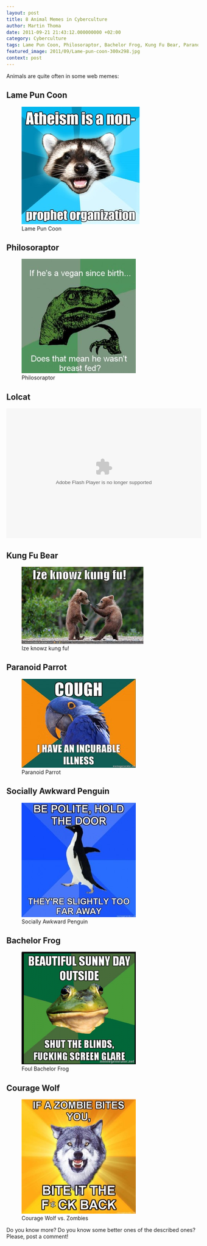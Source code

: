 ```yaml
---
layout: post
title: 8 Animal Memes in Cyberculture
author: Martin Thoma
date: 2011-09-21 21:43:12.000000000 +02:00
category: Cyberculture
tags: Lame Pun Coon, Philosoraptor, Bachelor Frog, Kung Fu Bear, Paranoid Parrot, Courage Wolf, Lolcat, Socially Awkward Penguin
featured_image: 2011/09/Lame-pun-coon-300x298.jpg
context: post
---
```

Animals are quite often in some web memes:
<h2>Lame Pun Coon</h2>
<figure class="aligncenter">
            <a href="../images/2011/09/Lame-pun-coon.jpg"><img src="../images/2011/09/Lame-pun-coon.jpg" alt="Lame Pun Coon" style="max-width:310px;max-height:308px" class="size-full wp-image-1001"/></a>
            <figcaption class="text-center">Lame Pun Coon</figcaption>
        </figure>

<h2>Philosoraptor</h2>
<figure class="alignnone">
            <a href="../images/2011/09/Philosoraptor-300x300.jpg"><img src="../images/2011/09/Philosoraptor-300x300.jpg" alt="If he's a vegan since birth ... Does that mean he wasn't breast fed?" style="max-width:300px;max-height:300px;" class="size-medium wp-image-381"/></a>
            <figcaption class="text-center">Philosoraptor</figcaption>
        </figure>

<h2>Lolcat</h2>
<object width="512" height="341" classid="clsid:d27cdb6e-ae6d-11cf-96b8-444553540000" codebase="http://download.macromedia.com/pub/shockwave/cabs/flash/swflash.cab#version=6,0,40,0"><param name="flashvars" value="host=picasaweb.google.com&amp;hl=de&amp;feat=flashalbum&amp;RGB=0x000000&amp;feed=http%3A%2F%2Fpicasaweb.google.com%2Fdata%2Ffeed%2Fapi%2Fuser%2Fthemoosemind%2Falbumid%2F5444766564208572833%3Falt%3Drss%26kind%3Dphoto%26hl%3Dde" /><param name="pluginspage" value="http://www.macromedia.com/go/getflashplayer" /><param name="src" value="http://picasaweb.google.com/s/c/bin/slideshow.swf" /><embed width="512" height="341" type="application/x-shockwave-flash" src="http://picasaweb.google.com/s/c/bin/slideshow.swf" flashvars="host=picasaweb.google.com&amp;hl=de&amp;feat=flashalbum&amp;RGB=0x000000&amp;feed=http%3A%2F%2Fpicasaweb.google.com%2Fdata%2Ffeed%2Fapi%2Fuser%2Fthemoosemind%2Falbumid%2F5444766564208572833%3Falt%3Drss%26kind%3Dphoto%26hl%3Dde" pluginspage="http://www.macromedia.com/go/getflashplayer" /></object>

<h2>Kung Fu Bear</h2>
<figure class="alignnone">
            <a href="../images/2011/09/kungfu-bear.jpg"><img src="../images/2011/09/kungfu-bear.jpg" alt="Ize knowz kung fu!" style="max-width:320px;max-height:300px;" class="size-medium wp-image-381"/></a>
            <figcaption class="text-center">Ize knowz kung fu!</figcaption>
        </figure>

<h2>Paranoid Parrot</h2>
<figure class="alignnone">
            <a href="../images/2011/09/Paranoid-Parrot-300x233.jpg"><img src="../images/2011/09/Paranoid-Parrot-300x233.jpg" alt="Paranoid Parrot" style="max-width:300px;max-height:233px;" class="size-medium wp-image-411"/></a>
            <figcaption class="text-center">Paranoid Parrot</figcaption>
        </figure>

<h2>Socially Awkward Penguin</h2>
<figure class="alignnone">
            <a href="../images/2011/09/Socially-Awkward-Penguin-300x300.jpg"><img src="../images/2011/09/Socially-Awkward-Penguin-300x300.jpg" alt="Socially Awkward Penguin" style="max-width:300px;max-height:300px;" class="size-medium wp-image-421"/></a>
            <figcaption class="text-center">Socially Awkward Penguin</figcaption>
        </figure>

<h2>Bachelor Frog</h2>
<figure class="alignnone">
            <a href="../images/2011/09/bachelor-frog-300x295.png"><img src="../images/2011/09/bachelor-frog-300x295.png" alt="Foul Bachelor Frog" style="max-width:300px;max-height:295px;" class="size-medium wp-image-431"/></a>
            <figcaption class="text-center">Foul Bachelor Frog</figcaption>
        </figure>

<h2>Courage Wolf</h2>
<figure class="alignnone">
            <a href="../images/2011/09/courage-wolf-vs-zombies-300x300.jpg"><img src="../images/2011/09/courage-wolf-vs-zombies-300x300.jpg" alt="Courage Wolf vs. Zombies" style="max-width:300px;max-height:300px;" class="size-medium wp-image-441"/></a>
            <figcaption class="text-center">Courage Wolf vs. Zombies</figcaption>
        </figure>

Do you know more? Do you know some better ones of the described ones?
Please, post a comment!
